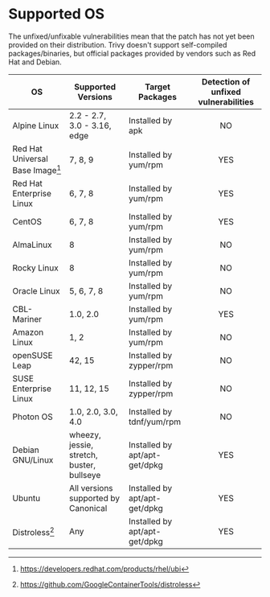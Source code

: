 # Supported OS

The unfixed/unfixable vulnerabilities mean that the patch has not yet been provided on their distribution. Trivy doesn't support self-compiled packages/binaries, but official packages provided by vendors such as Red Hat and Debian.

| OS                               | Supported Versions                        | Target Packages               | Detection of unfixed vulnerabilities |
| -------------------------------- |-------------------------------------------| ----------------------------- | :----------------------------------: |
| Alpine Linux                     | 2.2 - 2.7, 3.0 - 3.16, edge               | Installed by apk              |                  NO                  |
| Red Hat Universal Base Image[^1] | 7, 8, 9                                   | Installed by yum/rpm          |                 YES                  |
| Red Hat Enterprise Linux         | 6, 7, 8                                   | Installed by yum/rpm          |                 YES                  |
| CentOS                           | 6, 7, 8                                   | Installed by yum/rpm          |                 YES                  |
| AlmaLinux                        | 8                                         | Installed by yum/rpm          |                  NO                  |
| Rocky Linux                      | 8                                         | Installed by yum/rpm          |                  NO                  |
| Oracle Linux                     | 5, 6, 7, 8                                | Installed by yum/rpm          |                  NO                  |
| CBL-Mariner                      | 1.0, 2.0                                  | Installed by yum/rpm          |                 YES                  |
| Amazon Linux                     | 1, 2                                      | Installed by yum/rpm          |                  NO                  |
| openSUSE Leap                    | 42, 15                                    | Installed by zypper/rpm       |                  NO                  |
| SUSE Enterprise Linux            | 11, 12, 15                                | Installed by zypper/rpm       |                  NO                  |
| Photon OS                        | 1.0, 2.0, 3.0, 4.0                        | Installed by tdnf/yum/rpm     |                  NO                  |
| Debian GNU/Linux                 | wheezy, jessie, stretch, buster, bullseye | Installed by apt/apt-get/dpkg |                 YES                  |
| Ubuntu                           | All versions supported by Canonical       | Installed by apt/apt-get/dpkg |                 YES                  |
| Distroless[^2]                   | Any                                       | Installed by apt/apt-get/dpkg |                 YES                  |

[^1]: https://developers.redhat.com/products/rhel/ubi
[^2]: https://github.com/GoogleContainerTools/distroless
